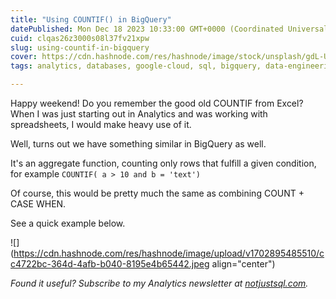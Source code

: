 ```yaml
---
title: "Using COUNTIF() in BigQuery"
datePublished: Mon Dec 18 2023 10:33:00 GMT+0000 (Coordinated Universal Time)
cuid: clqas26z3000s08l37fv21xpw
slug: using-countif-in-bigquery
cover: https://cdn.hashnode.com/res/hashnode/image/stock/unsplash/gdL-UZfnD3I/upload/21ecd3400789d32440f8cdc15de6b2b1.jpeg
tags: analytics, databases, google-cloud, sql, bigquery, data-engineering

---
```


Happy weekend! Do you remember the good old COUNTIF from Excel?  
When I was just starting out in Analytics and was working with spreadsheets, I would make heavy use of it.

Well, turns out we have something similar in BigQuery as well.

It's an aggregate function, counting only rows that fulfill a given condition, for example `COUNTIF( a > 10 and b = 'text')`

Of course, this would be pretty much the same as combining COUNT + CASE WHEN.

See a quick example below.

![](https://cdn.hashnode.com/res/hashnode/image/upload/v1702895485510/cc4722bc-364d-4afb-b040-8195e4b65442.jpeg align="center")

*Found it useful? Subscribe to my Analytics newsletter at* [*notjustsql.com*](https://www.notjustsql.com)*.*
